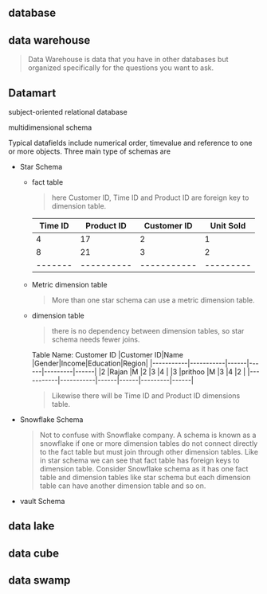 ## database
## data warehouse
>Data Warehouse is data that you have in other databases but organized specifically for the questions you want to ask.

## Datamart
subject-oriented relational database

multidimensional schema

Typical datafields include numerical order, timevalue and reference to one or more objects.
Three main type of schemas are
* Star Schema
  * fact table
    >here Customer ID, Time ID and Product ID are foreign key to dimension table.

    |Time ID|Product ID|Customer ID|Unit Sold|
    |-------|----------|-----------|---------|
    |4      |17        |2          |1        |
    |8      |21        |3          |2        |
    |-------|----------|-----------|---------|

  * Metric dimension table
    >More than one star schema can use a metric dimension table. 
  * dimension table
    > there is no dependency between dimension tables, so star schema needs fewer joins.

    Table Name: Customer ID
    |Customer ID|Name       |Gender|Income|Education|Region|
    |-----------|-----------|------|------|---------|------|
    |2          |Rajan      |M     |2     |3        |4     |
    |3          |prithoo    |M     |3     |4        |2     |
    |-----------|-----------|------|------|---------|------|

    >Likewise there will be Time ID and Product ID dimensions table.
    
* Snowflake Schema
  >Not to confuse with Snowflake company. A schema is known as a snowflake if one or more dimension tables do not connect directly to the fact table but must join through other dimension tables. Like in star schema we can see that fact table has foreign keys to dimension table. Consider Snowflake schema as it has one fact table and dimension tables like star schema but each dimension table can have another dimension table and so on.

* vault Schema

## data lake
## data cube
## data swamp